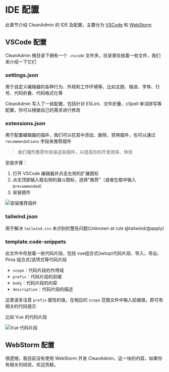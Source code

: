 # IDE 配置

此章节介绍 CleanAdmin 的 IDE 及配置，主要分为 [VSCode](https://code.visualstudio.com/) 和 [WebStorm](https://www.jetbrains.com/webstorm/promo/?source=google&medium=cpc&campaign=APAC_en_ASIA_WebStorm_Branded&term=webstorm&content=717267885078&gad_source=1&gclid=EAIaIQobChMI3tyK3c_PigMV7ddMAh1pLTiuEAAYASAAEgIob_D_BwE)

## VSCode 配置

CleanAdmin 根目录下拥有一个 `.vscode` 文件夹，目录里存放着一些文件，我们来介绍一下它们

### settings.json

用于自定义编辑器的各种行为、外观和工作环境等，比如主题、缩进、字体、行号、代码折叠、代码格式化等

CleanAdmin 写入了一些配置，包括针对 ESLint、文件折叠、cSpell 单词拼写等配置，你可以根据自己的需求进行修改

### extensions.json

用于配置编辑器的插件，我们可以在其中添加、删除、禁用插件，也可以通过 `recommendations` 字段来推荐插件

> 我们强烈推荐你安装这些插件，以提高你的开发效率、体验

安装步骤：

1. 打开 VSCode 编辑器并点击左侧的扩展图标
2. 点击顶部输入框右侧的漏斗图标，选择"推荐"（或者在框中输入 `@recommended`）
3. 安装插件

![安装推荐插件](https://github.com/user-attachments/assets/185c5f91-2d75-410f-af3a-400be0a9e090)

### tailwind.json

用于解决 `tailwind.css` 未识别的警告问题(Unknown at rule @tailwind/@apply)

### template.code-snippets

此文件中存放着一些代码片段，包括 vue组合式(setup)代码片段、导入，导出、Pinia 组合式/选项式等代码片段

- `scope`：代码片段的作用域
- `prefix`：代码片段的前缀
- `body`：代码片段的内容
- `description`：代码片段的描述

这里请多注意 `prefix` 属性的值，在相应的 `scope` 范围文件中输入前缀值，即可有相关的代码提示

比如 Vue 的代码片段

![Vue 代码片段](https://github.com/user-attachments/assets/7e5794bb-5819-4302-ac6a-b352a26638b2)

## WebStorm 配置

很遗憾，我目前没有使用 WebStorm 开发 CleanAdmin，这一块的内容，如果你有相关的经验，欢迎贡献。
